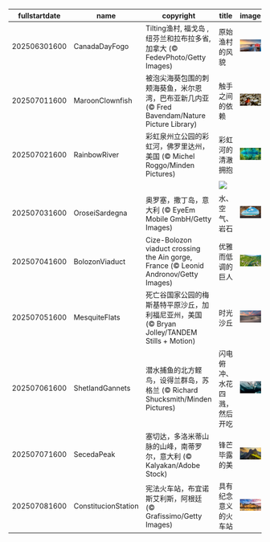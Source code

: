 |fullstartdate|name|copyright|title|image|
|--|--|--|--|--|
202506301600|CanadaDayFogo|Tilting渔村, 福戈岛 , 纽芬兰和拉布拉多省, 加拿大 (© FedevPhoto/Getty Images)|原始渔村的风貌|![](/zh-CN/2025/07/202506301600CanadaDayFogo.jpg)|
202507011600|MaroonClownfish|被泡尖海葵包围的刺颊海葵鱼，米尔恩湾，巴布亚新几内亚 (© Fred Bavendam/Nature Picture Library)|触手之间的依赖|![](/zh-CN/2025/07/202507011600MaroonClownfish.jpg)|
202507021600|RainbowRiver|彩虹泉州立公园的彩虹河，佛罗里达州，美国 (© Michel Roggo/Minden Pictures)|彩虹河的清澈拥抱|![](/zh-CN/2025/07/202507021600RainbowRiver.jpg)|
||||![](/zh-CN/2025/07/.jpg)|
202507031600|OroseiSardegna|奥罗塞，撒丁岛，意大利 (© EyeEm Mobile GmbH/Getty Images)|水、空气、岩石|![](/zh-CN/2025/07/202507031600OroseiSardegna.jpg)|
202507041600|BolozonViaduct|Cize-Bolozon viaduct crossing the Ain gorge, France (© Leonid Andronov/Getty Images)|优雅而低调的巨人|![](/zh-CN/2025/07/202507041600BolozonViaduct.jpg)|
202507051600|MesquiteFlats|死亡谷国家公园的梅斯基特平原沙丘，加利福尼亚州，美国 (© Bryan Jolley/TANDEM Stills + Motion)|时光沙丘|![](/zh-CN/2025/07/202507051600MesquiteFlats.jpg)|
202507061600|ShetlandGannets|潜水捕鱼的北方鲣鸟，设得兰群岛，苏格兰 (© Richard Shucksmith/Minden Pictures)|闪电俯冲、水花四溅，然后开吃|![](/zh-CN/2025/07/202507061600ShetlandGannets.jpg)|
202507071600|SecedaPeak|塞切达，多洛米蒂山脉的山峰，南蒂罗尔，意大利 (© Kalyakan/Adobe Stock)|锋芒毕露的美|![](/zh-CN/2025/07/202507071600SecedaPeak.jpg)|
202507081600|ConstitucionStation|宪法火车站，布宜诺斯艾利斯，阿根廷 (© Grafissimo/Getty Images)|具有纪念意义的火车站|![](/zh-CN/2025/07/202507081600ConstitucionStation.jpg)|
